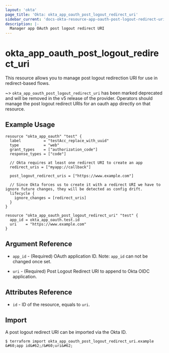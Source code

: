 ```yaml
---
layout: 'okta'
page_title: 'Okta: okta_app_oauth_post_logout_redirect_uri'
sidebar_current: 'docs-okta-resource-app-oauth-post-logout-redirect-uri'
description: |-
  Manager app OAuth post logout redirect URI
---
```


# okta_app_oauth_post_logout_redirect_uri

This resource allows you to manage post logout redirection URI for use in redirect-based flows.

~> `okta_app_oauth_post_logout_redirect_uri` has been marked deprecated and will
be removed in the v5 release of the provider. Operators should manage the post
logout redirect URIs for an oauth app directly on that resource.

## Example Usage

```hcl
resource "okta_app_oauth" "test" {
  label          = "testAcc_replace_with_uuid"
  type           = "web"
  grant_types    = ["authorization_code"]
  response_types = ["code"]

  // Okta requires at least one redirect URI to create an app
  redirect_uris = ["myapp://callback"]
  
  post_logout_redirect_uris = ["https://www.example.com"]

  // Since Okta forces us to create it with a redirect URI we have to ignore future changes, they will be detected as config drift.
  lifecycle {
    ignore_changes = [redirect_uris]
  }
}

resource "okta_app_oauth_post_logout_redirect_uri" "test" {
  app_id = okta_app_oauth.test.id
  uri    = "https://www.example.com"
}
```

## Argument Reference

- `app_id` - (Required) OAuth application ID. Note: `app_id` can not be changed once set.

- `uri` - (Required) Post Logout Redirect URI to append to Okta OIDC application.

## Attributes Reference

- `id` - ID of the resource, equals to `uri`.

## Import

A post logout redirect URI can be imported via the Okta ID.

```
$ terraform import okta_app_oauth_post_logout_redirect_uri.example &#60;app id&#62;/&#60;uri&#62;
```
